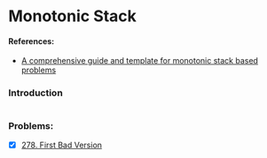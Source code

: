 # Monotonic Stack

#### References:
- [A comprehensive guide and template for monotonic stack based problems](https://leetcode.com/discuss/study-guide/2347639/A-comprehensive-guide-and-template-for-monotonic-stack-based-problems)

### Introduction
  
  ```python 
  ```
 
### Problems: 
- [x] [278. First Bad Version](https://leetcode.com/problems/first-bad-version/description/) 
